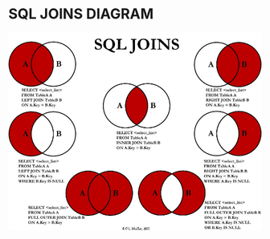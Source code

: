 # SQL JOINS DIAGRAM

![DIAGRAM](https://github.com/miguelhp373/Curso_SQL_Server/blob/main/SQLJOINDIAGRAM.JPG)
